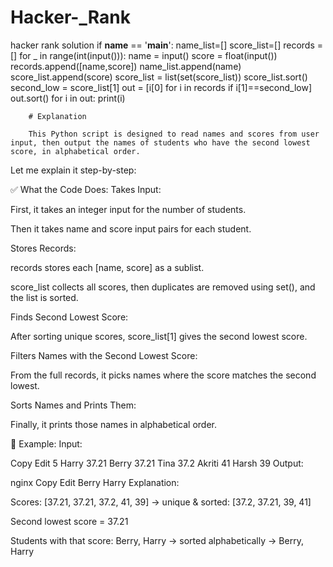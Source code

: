 # Hacker-_Rank
hacker rank solution 
if __name__ == '__main__':
    name_list=[]
    score_list=[]
    records = []
    for _ in range(int(input())):
        name = input()
        score = float(input())
        records.append([name,score])
        name_list.append(name)
        score_list.append(score)
    score_list = list(set(score_list))
    score_list.sort()
    second_low = score_list[1]
    out = [i[0] for i in records if i[1]==second_low]
    out.sort()
    for i in out:
        print(i)    


        # Explanation 

        This Python script is designed to read names and scores from user input, then output the names of students who have the second lowest score, in alphabetical order.

Let me explain it step-by-step:

✅ What the Code Does:
Takes Input:

First, it takes an integer input for the number of students.

Then it takes name and score input pairs for each student.

Stores Records:

records stores each [name, score] as a sublist.

score_list collects all scores, then duplicates are removed using set(), and the list is sorted.

Finds Second Lowest Score:

After sorting unique scores, score_list[1] gives the second lowest score.

Filters Names with the Second Lowest Score:

From the full records, it picks names where the score matches the second lowest.

Sorts Names and Prints Them:

Finally, it prints those names in alphabetical order.

🔁 Example:
Input:

Copy
Edit
5
Harry
37.21
Berry
37.21
Tina
37.2
Akriti
41
Harsh
39
Output:

nginx
Copy
Edit
Berry
Harry
Explanation:

Scores: [37.21, 37.21, 37.2, 41, 39] → unique & sorted: [37.2, 37.21, 39, 41]

Second lowest score = 37.21

Students with that score: Berry, Harry → sorted alphabetically → Berry, Harry

